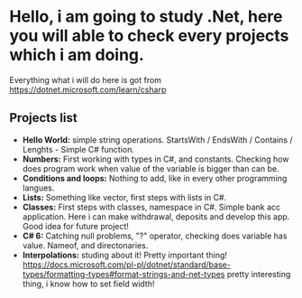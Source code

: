 # Hello, i am going to study .Net, here you will able to check every projects which i am doing.
Everything what i will do here is got from https://dotnet.microsoft.com/learn/csharp
## Projects list
* **Hello World:** simple string operations. StartsWith / EndsWith / Contains / Lenghts - Simple C# function.
* **Numbers:** First working with types in C#, and constants. Checking how does program work when value of the variable is bigger than can be.
* **Conditions and loops:** Nothing to add, like in every other programming langues.
* **Lists:** Something like vector, first steps with lists in C#.
* **Classes:** First steps with classes, namespace in C#. Simple bank acc application. Here i can make withdrawal, deposits and develop this app. Good idea for future project!
* **C# 6:** Catching null problems, "?" operator, checking does variable has value. Nameof, and directonaries.
* **Interpolations:** studing about it! Pretty important thing! https://docs.microsoft.com/pl-pl/dotnet/standard/base-types/formatting-types#format-strings-and-net-types pretty interesting thing, i know how to set field width!